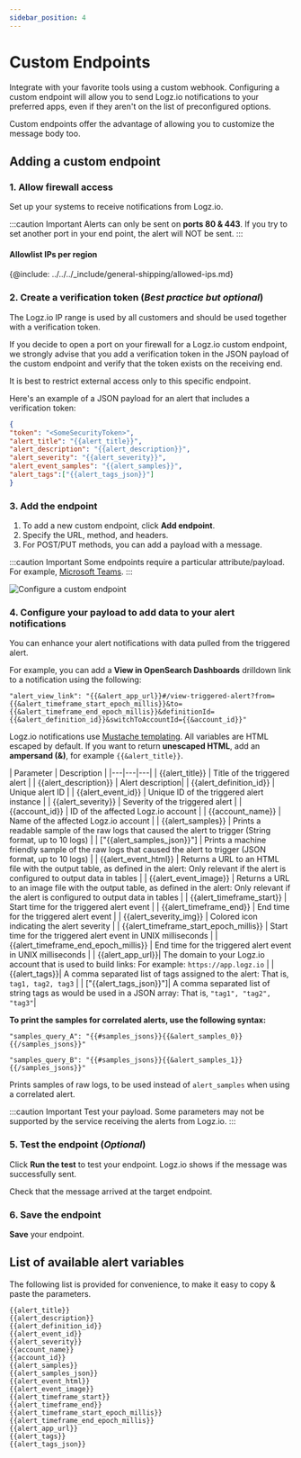 ```yaml
---
sidebar_position: 4
---
```


# Custom Endpoints


Integrate with your favorite tools using a custom webhook. Configuring a custom endpoint will allow you to send Logz.io notifications to your preferred apps,
even if they aren't on the list of preconfigured options.

Custom endpoints offer the advantage
of allowing you to customize the message body too.

## Adding a custom endpoint

 
### 1. Allow firewall access

Set up your systems to receive notifications from Logz.io.

:::caution Important
Alerts can only be sent on **ports 80 & 443**.
If you try to set another port in your end point, the alert will NOT be sent.
:::

#### Allowlist IPs per region

{@include: ../../../_include/general-shipping/allowed-ips.md}

### 2. Create a verification token (_Best practice but optional_)

The Logz.io IP range is used by all customers and should be used together with a verification token.

If you decide to open a port on your firewall for a Logz.io custom endpoint, we strongly advise that you add a verification token in the JSON payload of the custom endpoint and verify that the token exists on the receiving end.


It is best to restrict external access only to this specific endpoint.

Here's an example of a JSON payload for an alert that includes a verification token:

<!-- {% raw %} -->

```json
{
"token": "<SomeSecurityToken>",
"alert_title": "{{alert_title}}",
"alert_description": "{{alert_description}}",
"alert_severity": "{{alert_severity}}",
"alert_event_samples": "{{alert_samples}}",
"alert_tags":["{{alert_tags_json}}"]
}
```
<!--{% endraw %} -->


### 3. Add the endpoint

1. To add a new custom endpoint, click **Add endpoint**.
2. Specify the URL, method, and headers.
3. For POST/PUT methods, you can add a payload with a message.

:::caution Important
Some endpoints require a particular attribute/payload. For example, [Microsoft Teams](/user-guide/integrations/ms-teams.html#add-your-payload).
:::


![Configure a custom endpoint](https://dytvr9ot2sszz.cloudfront.net/logz-docs/notification-endpoints/custom-endpoint-POST_2021.png)


### 4. Configure your payload to add data to your alert notifications

<!-- {% raw %}-->

You can enhance your alert notifications with data pulled from the triggered alert.

For example, you can add a **View in OpenSearch Dashboards** drilldown link to a notification using the following:

```
"alert_view_link": "{{&alert_app_url}}#/view-triggered-alert?from={{&alert_timeframe_start_epoch_millis}}&to={{&alert_timeframe_end_epoch_millis}}&definitionId={{&alert_definition_id}}&switchToAccountId={{&account_id}}"
```

Logz.io notifications use [Mustache templating](https://mustache.github.io/).
All variables are HTML escaped by default. If you want to return **unescaped HTML**, add an **ampersand (&)**, for example `{{&alert_title}}`.



| Parameter | Description |
|---|---|---|
| {{alert_title}} | Title of the triggered alert  |
| {{alert_description}} | Alert description|
| {{alert_definition_id}} | Unique alert ID |
| {{alert_event_id}} | Unique ID of the triggered alert instance |
| {{alert_severity}} | Severity of the triggered alert |
| {{account_id}} | ID of the affected Logz.io account  |
| {{account_name}} |  Name of the affected Logz.io account |
| {{alert_samples}} | Prints a readable sample of the raw logs that caused the alert to trigger (String format, up to 10 logs) |
| ["{{alert_samples_json}}"] | Prints a machine friendly sample of the raw logs that caused the alert to trigger (JSON format, up to 10 logs) |
| {{alert_event_html}} | Returns a URL to an HTML file with the output table, as defined in the alert: Only relevant if the alert is configured to output data in tables |
| {{alert_event_image}} | Returns a URL to an image file with the output table, as defined in the alert: Only relevant if the alert is configured to output data in tables |
| {{alert_timeframe_start}} | Start time for the triggered alert event   |
| {{alert_timeframe_end}} | End time for the triggered alert event  |
| {{alert_severity_img}} | Colored icon indicating the alert severity  |
| {{alert_timeframe_start_epoch_millis}} |  Start time for the triggered alert event in UNIX milliseconds |
| {{alert_timeframe_end_epoch_millis}} |  End time for the triggered alert event in UNIX milliseconds |
| {{alert_app_url}}| The domain to your Logz.io account that is used to build links: For example: `https://app.logz.io` |
| {{alert_tags}}| A comma separated list of tags assigned to the alert: That is, `tag1, tag2, tag3` |
| ["{{alert_tags_json}}"]| A comma separated list of string tags as would be used in a JSON array: That is, `"tag1", "tag2", "tag3"`|


**To print the samples for correlated alerts, use the following syntax:**

`"samples_query_A": "{{#samples_jsons}}{{&alert_samples_0}}{{/samples_jsons}}"`

`"samples_query_B": "{{#samples_jsons}}{{&alert_samples_1}}{{/samples_jsons}}"`

Prints samples of raw logs, to be used instead of `alert_samples` when using a correlated alert.

:::caution Important
Test your payload. Some parameters may not be supported by the service receiving the alerts from Logz.io.
:::


### 5. Test the endpoint (_Optional_)

Click **Run the test** to test your endpoint.
Logz.io shows if the message was successfully sent.

Check that the message arrived at the target endpoint.

### 6. Save the endpoint

**Save** your endpoint.


 

## List of available alert variables

The following list is provided for convenience, to make it easy to copy & paste the parameters.



```
{{alert_title}}
{{alert_description}}
{{alert_definition_id}}
{{alert_event_id}}
{{alert_severity}}
{{account_name}}
{{account_id}}
{{alert_samples}}
{{alert_samples_json}}
{{alert_event_html}}
{{alert_event_image}} 
{{alert_timeframe_start}}
{{alert_timeframe_end}}
{{alert_timeframe_start_epoch_millis}}
{{alert_timeframe_end_epoch_millis}}
{{alert_app_url}}
{{alert_tags}}
{{alert_tags_json}}
```


<!-- {% endraw %}-->
